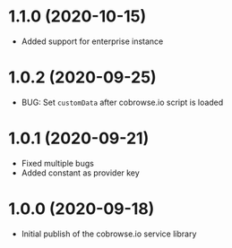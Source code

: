 <a name="1.1.0"></a>
# 1.1.0 (2020-10-15)

* Added support for enterprise instance

<a name="1.0.2"></a>
# 1.0.2 (2020-09-25)

* BUG: Set `customData` after cobrowse.io script is loaded

<a name="1.0.1"></a>
# 1.0.1 (2020-09-21)

* Fixed multiple bugs
* Added constant as provider key  


<a name="1.0.0"></a>
# 1.0.0 (2020-09-18)

* Initial publish of the cobrowse.io service library